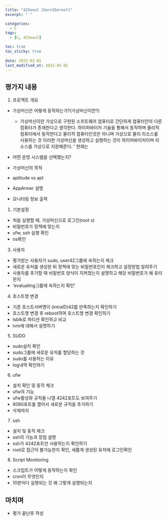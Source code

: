 ```yaml
---
title: "42Seoul [born2beroot]"
excerpt: " "

categories:
  - C
tags:
  - [C, 42Seoul]

toc: true
toc_sticky: true
 
date: 2022-02-01
last_modified_at: 2022-02-01
---
```


## 평가지 내용

1. 프로젝트 개요

- 가상머신은 어떻게 동작하는가?(가상머신이란?)
  - 가상머신이란 가상으로 구현된 소프트웨어 컴퓨터로 간단하게 컴퓨터안의 다른 컴퓨터가 존재한다고 생각한다. 하이퍼바이저 기술을 통해서 동작하며 물리적컴퓨터에서 동작한다고 물리적 컴퓨터인것은 아니며 가상으로 물리 리소스를 사용하는 것
  이러한 가상머신을 생성하고 실행하는 것이 하이퍼바이저이며 리소스를 가상으로 지원해준다. '
  현재는 
- 어떤 운영 시스템을 선택했는지?
- 가상머신의 목적

- aptitude vs apt
- AppArmer 설명
- 모니터링 정보 출력

1. 기본설정

- 처음 실행할 때, 가상머신으로 로그인(root x)
- 비밀번호가 정책에 맞는지
- ufw, ssh 실행 확인
- os확인

3. 사용자

- 평가받는 사용자가 sudo, user42그룹에 속하는지 체크
- 새로운 유저를 생성한 뒤 정책에 맞는 비밀번호인지 체크하고 설정방법 알려주기
- 사용자를 추가할 때 비밀번호 양식이 지켜졌는지 설명하고 해당 비밀번호가 왜 유리한지
- 'evaluating그룹에 속하는지 확인'

4. 호스트명 변경

- 기존 호스트서버명이 (intraID)42를 만족하는지 확인하기
- 호스트명 변경 후 reboot하여 호스트명 변경 확인하기
- lsblk로 파티션 확인하고 비교
- lvm에 대해서 설명하기

5. SUDO

- sudo설치 확인
- sudo그룹에 새로운 유저를 할당하는 것
- sudo를 사용하는 이유
- log내역 확인하기

6. ufw

- 설치 확인 및 동작 체크
- ufw의 기능
- ufw활성화 규칙들 나열 4242포트도 보여주기
- 8080포트를 열어서 새로운 규칙을 추가하기
- 삭제까지

7. ssh

- 설치 및 동작 체크
- ssh의 기능과 장점 설명
- ssh가 4242포트만 사용하는지 확인하기
- root로 접근이 불가능한지 확인, 새롭게 생성된 유저에 로그인확인

8. Script Monitoring

- 스크립트가 어떻게 동작하는지 확인
- cron이 무엇인지
- 10분마다 실행되는 것 왜 그렇게 실행되는지

## 마치며  

+ 평가 끝난후 작성